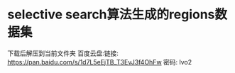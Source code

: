 # selective search算法生成的regions数据集
下载后解压到当前文件夹
百度云盘:链接: https://pan.baidu.com/s/1d7L5eEjTB_T3EvJ3f4OhFw  密码: lvo2
